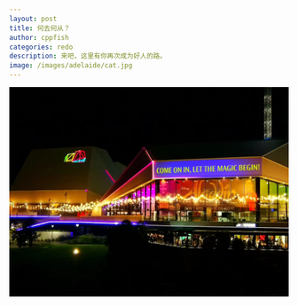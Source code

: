 ```yaml
---
layout: post
title: 何去何从？
author: cppfish
categories: redo
description: 来吧，这里有你再次成为好人的路。
image: /images/adelaide/cat.jpg
---
```


<img src="/images/adelaide/adelaide_nightscape.jpg">


